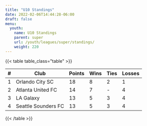 ```yaml
---
title: "U10 Standings"
date: 2022-02-06T14:44:28-06:00
draft: false
menu:
  youth:
    name: U10 Standings
    parent: super
    url: /youth/leagues/super/standings/
    weight: 220
---
```


{{< table table_class="table" >}}

| # | Club            | Points | Wins | Ties | Losses |
|---|-----------------|--------|------|------|--------|
| 1 | Orlando City SC | 18     | 8    | 2    | 1      |
| 2 | Atlanta United FC| 14    | 7    | -    | 4      |
| 3 | LA Galaxy       | 13     | 5    | 3    | 4      |
| 4 | Seattle Sounders FC | 13 | 5    | 3    | 4      |
{{< /table >}}